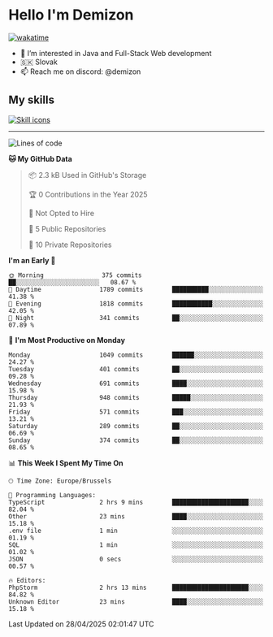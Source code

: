 # Hello I'm Demizon
[![wakatime](https://wakatime.com/badge/user/6ad1949f-d6d7-44f9-9eee-c35e54cc499b.svg)](https://wakatime.com/@6ad1949f-d6d7-44f9-9eee-c35e54cc499b)
- 👀 I’m interested in Java and Full-Stack Web development
- 🇸🇰 Slovak
- 📫 Reach me on discord: @demizon

## My skills
[![Skill icons](https://skillicons.dev/icons?i=java,js,ts,html,css,react,nextjs,tailwind,supabase,py,git,docker,linux,mysql,postgres,mongo&theme=dark)](https://github.com/Demizon3433)

---

<!--START_SECTION:waka-->
![Lines of code](https://img.shields.io/badge/From%20Hello%20World%20I%27ve%20Written-1.4%20million%20lines%20of%20code-blue)

**🐱 My GitHub Data** 

> 📦 2.3 kB Used in GitHub's Storage 
 > 
> 🏆 0 Contributions in the Year 2025
 > 
> 🚫 Not Opted to Hire
 > 
> 📜 5 Public Repositories 
 > 
> 🔑 10 Private Repositories 
 > 
**I'm an Early 🐤** 

```text
🌞 Morning                375 commits         ██░░░░░░░░░░░░░░░░░░░░░░░   08.67 % 
🌆 Daytime                1789 commits        ██████████░░░░░░░░░░░░░░░   41.38 % 
🌃 Evening                1818 commits        ███████████░░░░░░░░░░░░░░   42.05 % 
🌙 Night                  341 commits         ██░░░░░░░░░░░░░░░░░░░░░░░   07.89 % 
```
📅 **I'm Most Productive on Monday** 

```text
Monday                   1049 commits        ██████░░░░░░░░░░░░░░░░░░░   24.27 % 
Tuesday                  401 commits         ██░░░░░░░░░░░░░░░░░░░░░░░   09.28 % 
Wednesday                691 commits         ████░░░░░░░░░░░░░░░░░░░░░   15.98 % 
Thursday                 948 commits         █████░░░░░░░░░░░░░░░░░░░░   21.93 % 
Friday                   571 commits         ███░░░░░░░░░░░░░░░░░░░░░░   13.21 % 
Saturday                 289 commits         ██░░░░░░░░░░░░░░░░░░░░░░░   06.69 % 
Sunday                   374 commits         ██░░░░░░░░░░░░░░░░░░░░░░░   08.65 % 
```


📊 **This Week I Spent My Time On** 

```text
🕑︎ Time Zone: Europe/Brussels

💬 Programming Languages: 
TypeScript               2 hrs 9 mins        █████████████████████░░░░   82.04 % 
Other                    23 mins             ████░░░░░░░░░░░░░░░░░░░░░   15.18 % 
.env file                1 min               ░░░░░░░░░░░░░░░░░░░░░░░░░   01.19 % 
SQL                      1 min               ░░░░░░░░░░░░░░░░░░░░░░░░░   01.02 % 
JSON                     0 secs              ░░░░░░░░░░░░░░░░░░░░░░░░░   00.57 % 

🔥 Editors: 
PhpStorm                 2 hrs 13 mins       █████████████████████░░░░   84.82 % 
Unknown Editor           23 mins             ████░░░░░░░░░░░░░░░░░░░░░   15.18 % 
```


 Last Updated on 28/04/2025 02:01:47 UTC
<!--END_SECTION:waka-->

